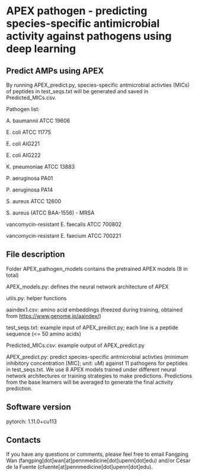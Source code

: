 # APEX pathogen - predicting species-specific antimicrobial activity against pathogens using deep learning

## Predict AMPs using APEX
By running APEX_predict.py, species-specific antmicrobial activties (MICs) of peptides in test_seqs.txt will be generated and saved in Predicted_MICs.csv.


Pathogen list: 

A. baumannii ATCC 19606	 

E. coli ATCC 11775	

E. coli AIG221	

E. coli AIG222	

K. pneumoniae ATCC 13883	

P. aeruginosa PA01	

P. aeruginosa PA14	

S. aureus ATCC 12600	

S. aureus (ATCC BAA-1556) - MRSA	

vancomycin-resistant E. faecalis ATCC 700802	

vancomycin-resistant E. faecium ATCC 700221


## File description
Folder APEX_pathogen_models contains the pretrained APEX models (8 in total)

APEX_models.py: defines the neural network architecture of APEX

utils.py: helper functions

aaindex1.csv: amino acid embeddings (freezed during training, obtained from https://www.genome.jp/aaindex/)

test_seqs.txt: example input of APEX_predict.py; each line is a peptide sequence (<= 50 amino acids)

Predicted_MICs.csv: example output of APEX_predict.py

APEX_predict.py: predict species-specific antmicrobial activties (minimum inhibitory concentration [MIC]; unit: uM) against 11 pathogens for peptides in test_seqs.txt. We use 8 APEX models trained under different neural network architectures or training strategies to make predictions. Predictions from the base learners will be averaged to generate the final activity prediction. 



## Software version
pytorch: 1.11.0+cu113


## Contacts
If you have any questions or comments, please feel free to email Fangping Wan (fangping[dot]wan[at]pennmedicine[dot]upenn[dot]edu) and/or César de la Fuente (cfuente[at]pennmedicine[dot]upenn[dot]edu).

